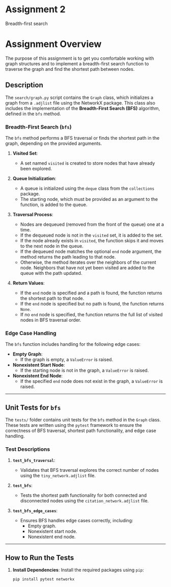 # Assignment 2
Breadth-first search

# Assignment Overview
The purpose of this assignment is to get you comfortable working with graph structures and to implement a breadth-first search function to traverse the graph and find the shortest path between nodes.

## Description

The `search/graph.py` script contains the `Graph` class, which initializes a graph from a `.adjlist` file using the NetworkX package. This class also includes the implementation of the **Breadth-First Search (BFS)** algorithm, defined in the `bfs` method.

### Breadth-First Search (`bfs`)

The `bfs` method performs a BFS traversal or finds the shortest path in the graph, depending on the provided arguments.

1. **Visited Set**: 
   - A set named `visited` is created to store nodes that have already been explored.

2. **Queue Initialization**: 
   - A queue is initialized using the `deque` class from the `collections` package.
   - The starting node, which must be provided as an argument to the function, is added to the queue.

3. **Traversal Process**:
   - Nodes are dequeued (removed from the front of the queue) one at a time.
   - If the dequeued node is not in the `visited` set, it is added to the set.
   - If the node already exists in `visited`, the function skips it and moves to the next node in the queue.
   - If the dequeued node matches the optional `end` node argument, the method returns the path leading to that node.
   - Otherwise, the method iterates over the neighbors of the current node. Neighbors that have not yet been visited are added to the queue with the path updated.

4. **Return Values**:
   - If the `end` node is specified and a path is found, the function returns the shortest path to that node.
   - If the `end` node is specified but no path is found, the function returns `None`.
   - If no `end` node is specified, the function returns the full list of visited nodes in BFS traversal order.

### Edge Case Handling

The `bfs` function includes handling for the following edge cases:
- **Empty Graph**: 
  - If the graph is empty, a `ValueError` is raised.
- **Nonexistent Start Node**: 
  - If the starting node is not in the graph, a `ValueError` is raised.
- **Nonexistent End Node**: 
  - If the specified `end` node does not exist in the graph, a `ValueError` is raised.

---

## Unit Tests for `bfs`

The `tests/` folder contains unit tests for the `bfs` method in the `Graph` class. These tests are written using the `pytest` framework to ensure the correctness of BFS traversal, shortest path functionality, and edge case handling.

### Test Descriptions

1. **`test_bfs_traversal`**:
   - Validates that BFS traversal explores the correct number of nodes using the `tiny_network.adjlist` file.

2. **`test_bfs`**:
   - Tests the shortest path functionality for both connected and disconnected nodes using the `citation_network.adjlist` file.

3. **`test_bfs_edge_cases`**:
   - Ensures BFS handles edge cases correctly, including:
     - Empty graph.
     - Nonexistent start node.
     - Nonexistent end node.

---

## How to Run the Tests

1. **Install Dependencies**:
   Install the required packages using `pip`:
   ```bash
   pip install pytest networkx
